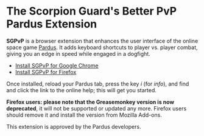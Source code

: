 # The Scorpion Guard's Better PvP Pardus Extension

**SGPvP** is a browser extension that enhances the user interface of the online
space game [Pardus](http://www.pardus.at/). It adds keyboard shortcuts to player
vs. player combat, giving you an edge in speed while engaged in a dogfight.

* [Install SGPvP for Google Chrome](https://chrome.google.com/webstore/detail/flbeciljbdgkljhfmmgnglcjilacfgfe)
* [Install SGPvP for Firefox](https://addons.mozilla.org/firefox/addon/pardus-sgpvp/)

Once installed, reload your Pardus tab, press the key _i_ (for _info_), and find
and click the link to the online help; this will get you started.

**Firefox users: please note that the Greasemonkey version is now deprecated**, it will
not be supported or updated any more. Firefox users should remove it and install
the version from Mozilla Add-ons.

This extension is approved by the Pardus developers.
